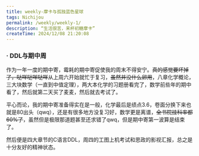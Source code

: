 ```yaml
---
title: weekly-摩卡与孤独蓝色星球
tags: Nichijou
permalink: /weekly/weekly-1/
description: “生活很苦，来杯初糖摩卡”
createTime: 2024/12/08 21:20:08
---
```


### · DDL与期中周

作为一年一度的期中寄，霉耗的期中寄促使我的周末不得安宁。~~真的感觉要坏掉了，哒咩哒咩哒咩~~从上周六开始就忙于复习，~~虽然并没什么卵用~~，八章化学概论，三大块数学（一直到中值定理），两大本化学的习题册看完了，数学前些年的期中看了，然后就第二天买了麦麦，然后就去考试了。

平心而论，我的期中寄准备得实在是一般，化学最后是绩点3.6，卷面分换下来也就是80出头（qwq），还是有很多地方没复习好，数学更是离谱，~~全书院挂科率都60%了~~，虽然但是极限那道题甚至还求错了qwq，但是期中寄第一波算是结束了。

然后便是四大章节的C语言DDL，周四的工图上机考试和思政的影视汇报，总之是十分友好的精神状态。
